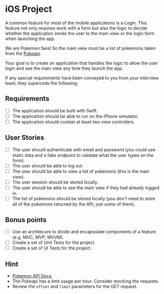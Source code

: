 # iOS Project

A common feature for most of the mobile applications is a Login. This feature not only requires work with a form but also the logic to decide whether the application sends the user to the main view or the login form when launching the app.

We are Pokemon fans! So the main view must be a list of pokemons taken from the [Pokeapi](https://pokeapi.co/).

Your goal is to create an application that handles the logic to allow the user login and see the main view any time they launch the app.

If any special requirements have been conveyed to you from your interview team, they supercede the following:

## Requirements

- [ ] The application should be built with Swift.
- [ ] The application should be able to run on the iPhone simulator.
- [ ] The application should contain at least two view controllers.

## User Stories

- [ ] The user should authenticate with email and password (you could use static data and a fake endpoint to validate what the user types on the form).
- [ ] The user should be able to log out.
- [ ] The user should be able to view a list of pokemons (this is the main view).
- [ ] The user session should be stored locally.
- [ ] The user should be able to see the main view if they had already logged in.
- [ ] The list of pokemons should be stored locally (you don't need to store all of the pokemons returned by the API, just some of them).

## Bonus points

- [ ] Use an architecure to divide and encapsulate components of a feature (e.g. MVC, MVP, MVVM).
- [ ] Create a set of Unit Tests for the project.
- [ ] Create a set of UI Tests for the project.

## Hint

- [Pokemon API Docs](https://pokeapi.co/docsv2/#).
- The Pokeapi has a limit usage per hour. Consider mocking the requests.
- Review the `offset` and `limit` parameters for the GET request.
